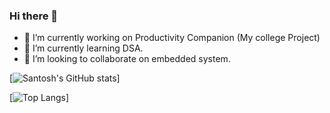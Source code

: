 ### Hi there 👋

<!--
**St-Luciferr/St-Luciferr** is a ✨ _special_ ✨ repository because its `README.md` (this file) appears on your GitHub profile.
- 🤔 I’m looking for help with 
- 📫 How to reach me: ...
- 😄 Pronouns: ...
- ⚡ Fun fact: ...
- 💬 Ask me about ...
-->

- 🔭 I’m currently working on Productivity Companion (My college Project)
- 🌱 I’m currently learning DSA.
- 👯 I’m looking to collaborate on embedded system.

[![Santosh's GitHub stats](https://github-readme-stats.vercel.app/api?username=St-luciferr&&show_icons=true&title_color=bfbfbf&icon_color=f2e8fc&text_color=daf7dc&bg_color=0d0317)]

[![Top Langs](https://github-readme-stats.vercel.app/api/top-langs/?username=St-luciferr&layout=compact&show_icons=true&title_color=bfbfbf&icon_color=f2e8fc&text_color=daf7dc&bg_color=0d0317)]
